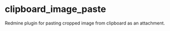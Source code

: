 clipboard_image_paste
=====================

Redmine plugin for pasting cropped image from clipboard as an attachment.